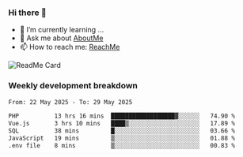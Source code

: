 ### Hi there 👋

- 🌱 I’m currently learning ...
- 💬 Ask me about [AboutMe](https://www.itzcy.com/about)
- 📫 How to reach me: [ReachMe](https://www.itzcy.com/about)

![ReadMe Card](https://github-readme-stats-ten-gilt.vercel.app/api?username=SuperChenYun&show_icons=true&title_color=fff&icon_color=79ff97&text_color=9f9f9f&bg_color=151515&hide_border=true)

### Weekly development breakdown
<!--START_SECTION:waka-->

```txt
From: 22 May 2025 - To: 29 May 2025

PHP          13 hrs 16 mins  ██████████████████▓░░░░░░   74.90 %
Vue.js       3 hrs 10 mins   ████▒░░░░░░░░░░░░░░░░░░░░   17.89 %
SQL          38 mins         █░░░░░░░░░░░░░░░░░░░░░░░░   03.66 %
JavaScript   19 mins         ▒░░░░░░░░░░░░░░░░░░░░░░░░   01.88 %
.env file    8 mins          ▒░░░░░░░░░░░░░░░░░░░░░░░░   00.83 %
```

<!--END_SECTION:waka-->
